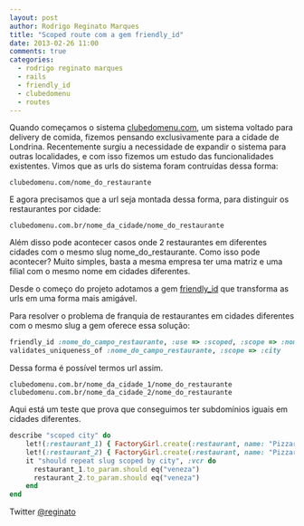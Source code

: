 ```yaml
---
layout: post
author: Rodrigo Reginato Marques
title: "Scoped route com a gem friendly_id"
date: 2013-02-26 11:00
comments: true
categories:
  - rodrigo reginato marques
  - rails
  - friendly_id
  - clubedomenu
  - routes
---
```


Quando começamos o sistema [clubedomenu.com](http://clubedomenu.com), um sistema voltado para delivery de comida, fizemos pensando exclusivamente para a cidade de Londrina. Recentemente surgiu a necessidade de expandir o sistema para outras localidades, e com isso
fizemos um estudo das funcionalidades existentes. Vimos que as urls do sistema foram contruídas dessa forma:

```
clubedomenu.com/nome_do_restaurante
```

E agora precisamos que a url seja montada dessa forma, para distinguir os restaurantes por cidade:

```
clubedomenu.com.br/nome_da_cidade/nome_do_restaurante
```

Além disso pode acontecer casos onde 2 restaurantes em diferentes cidades com o mesmo slug nome_do_restaurante. Como isso pode acontecer? Muito simples, basta a mesma empresa ter uma matriz e uma filial com o mesmo nome em cidades diferentes.

Desde o começo do projeto adotamos a gem [friendly_id](https://github.com/norman/friendly_id) que transforma as urls em uma forma mais amigável.

Para resolver o problema de franquia de restaurantes em cidades diferentes com o mesmo slug a gem oferece essa solução:

```ruby
friendly_id :nome_do_campo_restaurante, :use => :scoped, :scope => :nome_do_campo_cidade.
validates_uniqueness_of :nome_do_campo_restaurante, :scope => :city
```

Dessa forma é possível termos url assim.

```
clubedomenu.com.br/nome_da_cidade_1/nome_do_restaurante
clubedomenu.com.br/nome_da_cidade_2/nome_do_restaurante
```

Aqui está um teste que prova que conseguimos ter subdomínios iguais em cidades diferentes.

```ruby
describe "scoped city" do
    let!(:restaurant_1) { FactoryGirl.create(:restaurant, name: "Pizzaria Boa", city: "Maringa", subdomain: "veneza") }
    let!(:restaurant_2) { FactoryGirl.create(:restaurant, name: "Pizzaria Boa", city: "Londrina", subdomain: "veneza") }
    it "should repeat slug scoped by city", :vcr do
      restaurant_1.to_param.should eq("veneza")
      restaurant_2.to_param.should eq("veneza")
    end
end
```

Twitter [@reginato](http://twitter.com/reginato)